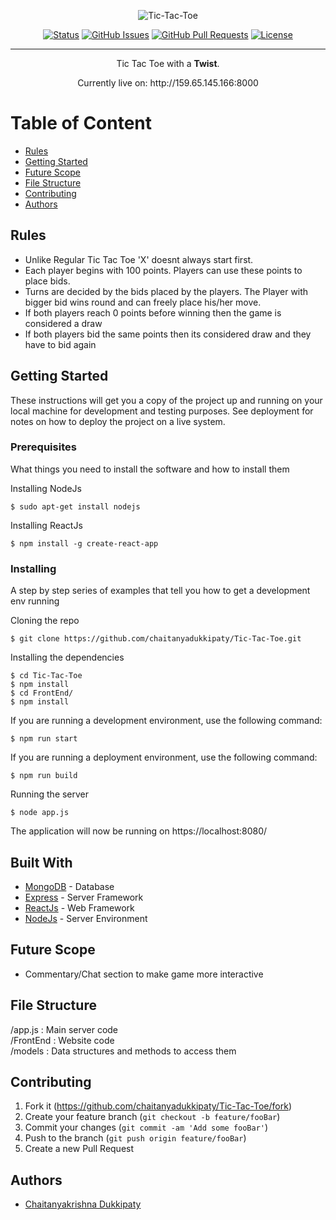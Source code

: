 <div align="center">

  ![Tic-Tac-Toe](https://imgur.com/pT3sxGK.png)
  
  [![Status](https://img.shields.io/badge/status-active-green.svg)]()
  [![GitHub Issues](https://img.shields.io/github/issues/chaitanyadukkipaty/LegoDoc.svg)](https://github.com/chaitanyadukkipaty/Tic-Tac-Toe/issues)
  [![GitHub Pull Requests](https://img.shields.io/github/issues-pr/chaitanyadukkipaty/LegoDoc.svg)](https://github.com/chaitanyadukkipaty/Tic-Tac-Toe/pulls)
  [![License](https://img.shields.io/badge/license-GNU-blue.svg)](LICENSE.md)

</div>

---

<p align="center">Tic Tac Toe with a <b>Twist</b>.</p>
<p align="center">Currently live on: http://159.65.145.166:8000</p>

# Table of Content
+ [Rules](#description)
+ [Getting Started](#getting_started)
+ [Future Scope](#future_scope)
+ [File Structure](#file_structure)
+ [Contributing](#contributing)
+ [Authors](#authors)

## Rules<a name="description"></a>
+ Unlike Regular Tic Tac Toe 'X' doesnt always start first.
+ Each player begins with 100 points. Players can use these points to place bids.
+ Turns are decided by the bids placed by the players. The Player with bigger bid wins round and can freely place his/her move.
+ If both players reach 0 points before winning then the game is considered a draw
+ If both players bid the same points then its considered draw and they have to bid again

## Getting Started<a name="getting_started"></a>

These instructions will get you a copy of the project up and running on your local machine for development and testing purposes. See deployment for notes on how to deploy the project on a live system.

### Prerequisites

What things you need to install the software and how to install them

Installing NodeJs
```
$ sudo apt-get install nodejs
```
Installing ReactJs
```
$ npm install -g create-react-app
```
### Installing

A step by step series of examples that tell you how to get a development env running

Cloning the repo
```
$ git clone https://github.com/chaitanyadukkipaty/Tic-Tac-Toe.git
```
Installing the dependencies
```
$ cd Tic-Tac-Toe
$ npm install
$ cd FrontEnd/
$ npm install
```
If you are running a development environment, use the following command:
```
$ npm run start 
```
If you are running a deployment environment, use the following command:
```
$ npm run build
```

Running the server
```
$ node app.js
```
The application will now be running on https://localhost:8080/

## Built With<a name="built_with"></a>
+ [MongoDB](https://www.mongodb.com/) - Database
+ [Express](https://expressjs.com/) - Server Framework
+ [ReactJs](https://reactjs.org/) - Web Framework
+ [NodeJs](https://nodejs.org/en/) - Server Environment


## Future Scope<a name="future_scope"></a>
+ Commentary/Chat section to make game more interactive

## File Structure <a name="file_structure"></a>
/app.js  : Main server code <br>
/FrontEnd  : Website code <br>
/models     : Data structures and methods to access them <br>

## Contributing<a name="contributing"></a>

1. Fork it (<https://github.com/chaitanyadukkipaty/Tic-Tac-Toe/fork>)
2. Create your feature branch (`git checkout -b feature/fooBar`)
3. Commit your changes (`git commit -am 'Add some fooBar'`)
4. Push to the branch (`git push origin feature/fooBar`)
5. Create a new Pull Request

## Authors<a name="authors"></a>
+ [Chaitanyakrishna Dukkipaty](https://github/chaitanyadukkipaty) <br>
